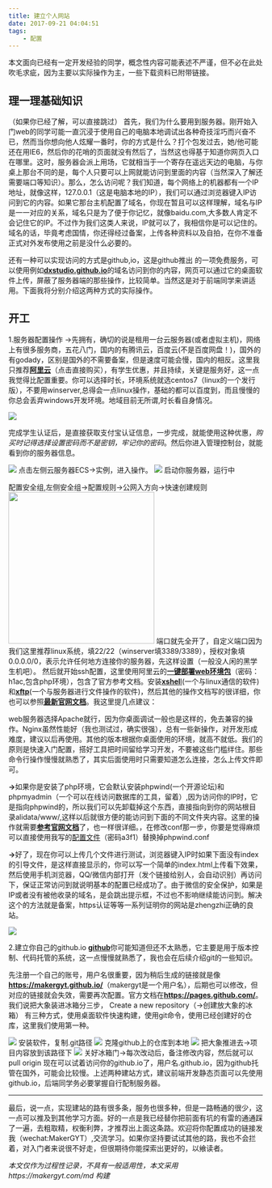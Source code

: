 ```yaml
---
title: 建立个人网站
date: 2017-09-21 04:04:51
tags:
	- 配置
---
```

本文面向已经有一定开发经验的同学，概念性内容可能表述不严谨，但不必在此处吹毛求疵，因为主要以实际操作为主，一些下载资料已附带链接。

理一理基础知识
-------

（如果你已经了解，可以直接跳过）
首先，我们为什么要用到服务器。刚开始入门web的同学可能一直沉浸于使用自己的电脑本地调试出各种奇技淫巧而兴奋不已，然而当你想向他人炫耀一番时，你的方式是什么？打个包发过去，她/他可能还在用IE6，然后你的花哨的页面就没有然后了，当然这也得基于知道你网页入口在哪里。这时，服务器会派上用场，它就相当于一个寄存在遥远天边的电脑，与你桌上那台不同的是，每个人只要可以上网就能访问到里面的内容（当然深入了解还需要端口等知识）。那么，怎么访问呢？我们知道，每个网络上的机器都有一个IP地址，就像这样，127.0.0.1（这是电脑本地的IP），我们可以通过浏览器键入IP访问到它的内容。如果它那台主机配置了域名，你现在暂且可以这样理解，域名与IP是一一对应的关系，域名只是为了便于你记忆，就像baidu.com,大多数人肯定不会记住它的IP。不过作为我们这类人来说，IP就可以了，我相信你是可以记住的。域名的话，毕竟考虑国情，你还得经过备案，上传各种资料以及自拍，在你不准备正式对外发布使用之前是没什么必要的。
<!-- more -->
还有一种可以实现访问的方式是github,io，这是github推出 的一项免费服务，可以使用例如<strong><a href="http://dxstudio.github.io/" target="_blank">dxstudio.github.io</a></strong>的域名访问到你的内容，网页可以通过它的桌面软件上传，屏蔽了服务器端的那些操作，比较简单。当然这是对于前端同学来讲适用。下面我将分别介绍这两种方式的实际操作。

## 开工 ##
1.服务器配置操作
-&gt;先拥有，确切的说是租用一台云服务器(或者虚拟主机)，网络上有很多服务商，五花八门，国内的有腾讯云，百度云(不是百度网盘！)，国外的有godady，区别是国外的不需要备案，但是速度可能会慢，国内的相反。这里我只推荐<strong><a href="https://promotion.aliyun.com/ntms/act/ambassador/sharetouser.html?userCode=89lfnf3q&amp;productCode=vm&amp;utm_source=89lfnf3q" target="_blank">阿里云</a></strong>（点击直接购买），有学生优惠，并且持续，关键是服务好，这一点我觉得比配置重要。你可以选择时长，环境系统就选centos7（linux的一个发行版），不要用winserver,总得会一点linux操作，基础的都可以百度到，而且慢慢的你总会丢弃windows开发环境。地域目前无所谓,时长看自身情况。


<img src="http://upload-images.jianshu.io/upload_images/3234038-ac8533e6cfb42825.JPG?imageMogr2/auto-orient/strip%7CimageView2/2/w/1240" data-original-src="http://upload-images.jianshu.io/upload_images/3234038-ac8533e6cfb42825.JPG?imageMogr2/auto-orient/strip" data-image-slug="ac8533e6cfb42825" data-width="1178" data-height="468" />

完成学生认证后，是直接获取支付宝认证信息，一步完成，就能使用这种优惠，<em>购买时记得选择设置密码而不是密钥，牢记你的密码</em>。然后你进入管理控制台，就能看到你的服务器信息。


<img src="http://upload-images.jianshu.io/upload_images/3234038-89e0ec0aeb204589.JPG?imageMogr2/auto-orient/strip%7CimageView2/2/w/1240" data-original-src="http://upload-images.jianshu.io/upload_images/3234038-89e0ec0aeb204589.JPG?imageMogr2/auto-orient/strip" data-image-slug="89e0ec0aeb204589" data-width="1342" data-height="527" />
点击左侧云服务器ECS-&gt;实例，进入操作。

<img src="http://upload-images.jianshu.io/upload_images/3234038-c92de9e9d0f7238c.JPG?imageMogr2/auto-orient/strip%7CimageView2/2/w/1240" data-original-src="http://upload-images.jianshu.io/upload_images/3234038-c92de9e9d0f7238c.JPG?imageMogr2/auto-orient/strip" data-image-slug="c92de9e9d0f7238c" data-width="1365" data-height="350" />
启动你服务器，运行中

配置安全组,左侧安全组-&gt;配置规则-&gt;公网入方向-&gt;快速创建规则<img class="alignnone size-medium wp-image-167" src="http://gaoyuting.org/wp-content/uploads/2017/09/Capture-1-289x300.jpg" alt="" width="289" height="300" />
端口就先全开了，自定义端口因为我们这里推荐linux系统，填22/22（winserver填3389/3389），授权对象填0.0.0.0/0，表示允许任何地方连接你的服务器，先这样设置（一般没人闲的黑学生机吧）。
然后就开始ssh配置，这里使用阿里云的<strong><a href="http://pan.baidu.com/s/1geUK7wJ" target="_blank">一键部署web环境包</a></strong>（密码：h1ac,包含php环境），包含了官方参考文档。安装<a href="http://www.netsarang.com/download/down_xfp.html" target="_blank"><strong>xshel</strong>l</a>(一个与linux通信的软件)和<strong><a href="http://www.netsarang.com/download/down_xfp.html" target="_blank">xftp</a></strong>(一个与服务器进行文件操作的软件)，然后其他的操作文档写的很详细，你也可以参照<strong><a href="http://source.docs.cloudcare.cn/support/tool/web/web_1/" target="_blank">最新官网文档</a></strong>。我这里提几点建议：

web服务器选择Apache就行，因为你桌面调试一般也是这样的，免去兼容的操作。Nginx虽然性能好（我也测试过，确实很强），总有一些新操作，对开发形成难度，建议以后再使用。其他的版本根据你桌面使用的环境，就高不就低。我们的原则是快速入门配置，搭好工具把时间留给学习开发，不要被这些门槛绊住。那些命令行操作慢慢就熟悉了，其实后面使用时只需要知道怎么连接，怎么上传文件即可。

<strong>-&gt;</strong>如果你是安装了php环境，它会默认安装phpwind(一个开源论坛)和phpmyadmin（一个可以在线访问数据库的工具，留着）,因为访问你的IP时，它是指向phpwind的，所以我们可以先卸载掉这个东西，直接指向到你的网站根目录alidata/www/,这样以后就很方便的能访问到下面的不同文件夹内容。这里的操作就需要<strong><a href="http://source.docs.cloudcare.cn/support/tool/web/web_1/" target="_blank">参考官网文档</a></strong>了，也一样很详细。，在修改conf那一步，你要是觉得麻烦可以直接使用我写的<a href="http://pan.baidu.com/s/1skXirtr">配置文件</a>（密码a3f1）替换掉phpwind.conf

<strong>-&gt;</strong>好了，现在你可以上传几个文件进行测试，浏览器键入IP时如果下面没有index的引导文件，是这样直接显示的，你可以写一个简单的index.html上传看下效果，然后使用手机浏览器，QQ/微信内部打开（发个链接给别人，会自动识别）再访问下，保证正常访问到就说明基本的配置已经成功了。由于微信的安全保护，如果是IP或者没有被他收录的域名，是会跳出提示框，不过也不影响继续能访问到。解决这个的方法就是备案，https认证等等一系列证明你的网站是zhengzhi正确的良站。


<img src="http://upload-images.jianshu.io/upload_images/3234038-a6dae4a27308a323.JPG?imageMogr2/auto-orient/strip%7CimageView2/2/w/1240" data-original-src="http://upload-images.jianshu.io/upload_images/3234038-a6dae4a27308a323.JPG?imageMogr2/auto-orient/strip" data-image-slug="a6dae4a27308a323" data-width="1041" data-height="307" />


2.建立你自己的github.io
<strong><a href="https://github.com/" target="_blank">github</a></strong>你可能知道但还不太熟悉，它主要是用于版本控制、代码托管的系统，这一点慢慢就熟悉了，我也会在后续介绍git的一些知识。

先注册一个自己的账号，用户名很重要，因为稍后生成的链接就是像<strong><a href="https://makergyt.github.io/">https://makergyt.github.io/</a></strong>（makergyt是一个用户名），后期也可以修改，但对应的链接就会失效，需要再次配置。官方文档在<strong><a href="https://pages.github.com/" target="_blank">https://pages.github.com/</a></strong>。我们说把大象装进冰箱分三步，
Create a new repository（-&gt;创建放大象的冰箱）
有三种方式，使用桌面软件快速构建，使用git命令，使用已经创建好的仓库，这里我们使用第一种。


<img src="http://upload-images.jianshu.io/upload_images/3234038-2341fe768acb5fab.JPG?imageMogr2/auto-orient/strip%7CimageView2/2/w/1240" data-original-src="http://upload-images.jianshu.io/upload_images/3234038-2341fe768acb5fab.JPG?imageMogr2/auto-orient/strip" data-image-slug="2341fe768acb5fab" data-width="1130" data-height="660" />
安装软件，复制.git路径

<img src="http://upload-images.jianshu.io/upload_images/3234038-94900541e70371a6.JPG?imageMogr2/auto-orient/strip%7CimageView2/2/w/1240" data-original-src="http://upload-images.jianshu.io/upload_images/3234038-94900541e70371a6.JPG?imageMogr2/auto-orient/strip" data-image-slug="94900541e70371a6" data-width="1362" data-height="221" />
克隆github上的仓库到本地

<img src="http://upload-images.jianshu.io/upload_images/3234038-72eb180da889081c.JPG?imageMogr2/auto-orient/strip%7CimageView2/2/w/1240" data-original-src="http://upload-images.jianshu.io/upload_images/3234038-72eb180da889081c.JPG?imageMogr2/auto-orient/strip" data-image-slug="72eb180da889081c" data-width="493" data-height="275" />
把大象推进去-&gt;项目内容放到该路径下

<img src="http://upload-images.jianshu.io/upload_images/3234038-372aaf03ea4ece35.JPG?imageMogr2/auto-orient/strip%7CimageView2/2/w/1240" data-original-src="http://upload-images.jianshu.io/upload_images/3234038-372aaf03ea4ece35.JPG?imageMogr2/auto-orient/strip" data-image-slug="372aaf03ea4ece35" data-width="1371" data-height="709" />
关好冰箱门-&gt;每次改动后，备注修改内容，然后就可以pull origin
现在可以试着访问你的github.io了，用户名.github.io，因为github托管在国外，可能会比较慢。上述两种建站方式，建议前端开发静态页面可以先使用github.io，后端同学务必要掌握自行配制服务器。

<hr />

最后，说一点，实现建站的路有很多条，服务也很多种，但是一路畅通的很少，这一点可以推及到其他学习方面。好的一点是我已经替你把前面有坑的有雷的通通踩了一遍，去粗取精，权衡利弊，才推荐出上面这条路。欢迎将你配置成功的链接发我（wechat:MakerGYT）,交流学习。如果你坚持要试试其他的路，我也不会拦着，对入门者来说很不好走，但很期待你能探索出更好的，以飨读者。

*本文仅作为过程性记录，不具有一般适用性，本文采用https://makergyt.com/md 构建*

